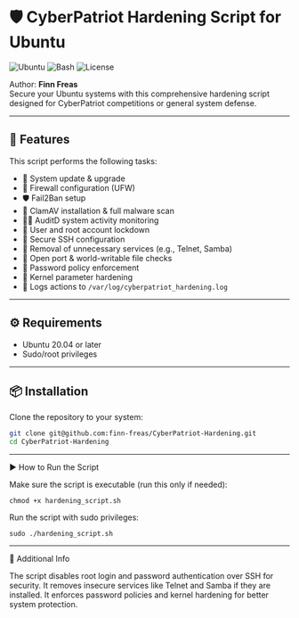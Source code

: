 # 🛡️ CyberPatriot Hardening Script for Ubuntu

![Ubuntu](https://img.shields.io/badge/platform-Ubuntu-orange?logo=ubuntu)
![Bash](https://img.shields.io/badge/language-Bash-blue?logo=gnu-bash)
![License](https://img.shields.io/badge/license-MIT-green)

Author: **Finn Freas**  
Secure your Ubuntu systems with this comprehensive hardening script designed for CyberPatriot competitions or general system defense.

---

## 🚀 Features

This script performs the following tasks:

- 🔄 System update & upgrade
- 🔐 Firewall configuration (UFW)
- 🛡️ Fail2Ban setup
- 🧼 ClamAV installation & full malware scan
- 🕵️‍♂️ AuditD system activity monitoring
- 👥 User and root account lockdown
- 🔑 Secure SSH configuration
- 🚫 Removal of unnecessary services (e.g., Telnet, Samba)
- 🔎 Open port & world-writable file checks
- 🧾 Password policy enforcement
- 🧠 Kernel parameter hardening
- 📜 Logs actions to `/var/log/cyberpatriot_hardening.log`

---

## ⚙️ Requirements

- Ubuntu 20.04 or later
- Sudo/root privileges

---

## 📦 Installation

Clone the repository to your system:

```bash
git clone git@github.com:finn-freas/CyberPatriot-Hardening.git
cd CyberPatriot-Hardening
```
---

▶️ How to Run the Script

Make sure the script is executable (run this only if needed):
```
chmod +x hardening_script.sh
```
Run the script with sudo privileges:
```
sudo ./hardening_script.sh
```
---

🔧 Additional Info

The script disables root login and password authentication over SSH for security.
It removes insecure services like Telnet and Samba if they are installed.
It enforces password policies and kernel hardening for better system protection.

